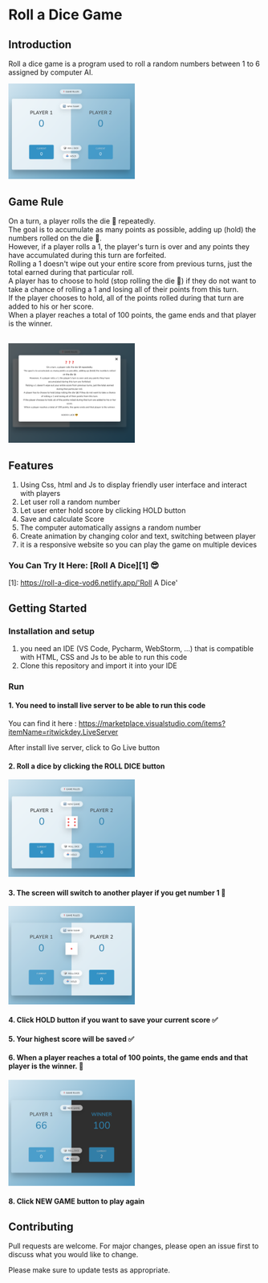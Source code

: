 # Roll a Dice Game

## Introduction

Roll a dice game is a program used to roll a random numbers between 1 to 6 assigned by computer AI.

<img src="img/1.png" width = 50%>

## Game Rule

On a turn, a player rolls the die 🎲 repeatedly. <br />The goal is to accumulate as many points as possible, adding up (hold) the numbers rolled on the die 🎲.<br />However, if a player rolls a 1, the player's turn is over and any points they have accumulated during this turn are forfeited.
<br />Rolling a 1 doesn't wipe out your entire score from previous
turns, just the total earned during that particular roll. <br />A
player has to choose to hold (stop rolling the die 🎲) if they do not
want to take a chance of rolling a 1 and losing all of their points
from this turn. <br />If the player chooses to hold, all of the points
rolled during that turn are added to his or her score. <br />When a
player reaches a total of 100 points, the game ends and that player is
the winner.<br /><br />

<img src="img/game_rule.png" width = 50%>

## Features

1. Using Css, html and Js to display friendly user interface and interact with players
2. Let user roll a random number
3. Let user enter hold score by clicking HOLD button
4. Save and calculate Score
5. The computer automatically assigns a random number
6. Create animation by changing color and text, switching between player
7. it is a responsive website so you can play the game on multiple devices

### You Can Try It Here: [Roll A Dice][1] 😎

[1]: https://roll-a-dice-vod6.netlify.app/'Roll A Dice'

## Getting Started

### Installation and setup

1. you need an IDE (VS Code, Pycharm, WebStorm, ...) that is compatible with HTML, CSS and Js to be able to run this code
2. Clone this repository and import it into your IDE

### Run

#### 1. You need to install live server to be able to run this code

You can find it here : https://marketplace.visualstudio.com/items?itemName=ritwickdey.LiveServer

After install live server, click to Go Live button

#### 2. Roll a dice by clicking the ROLL DICE button

<img src="img/roll_dice.png" width = 50%>

#### 3. The screen will switch to another player if you get number 1 🤦

<img src="img/eliminate.png" width = 50%>

#### 4. Click HOLD button if you want to save your current score ✅

#### 5. Your highest score will be saved ✅

#### 6. When a player reaches a total of 100 points, the game ends and that player is the winner. 🥳

<img src="img/winner.png" width = 50%>

#### 8. Click NEW GAME button to play again

## Contributing

Pull requests are welcome. For major changes, please open an issue first to discuss what you would like to change.

Please make sure to update tests as appropriate.
